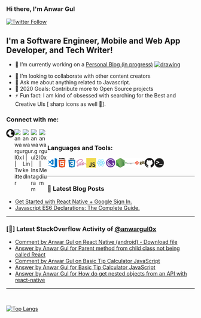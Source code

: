 ### Hi there, I'm Anwar Gul 

<!-- aka [DevSparkz][website] 👋 -->
[![Twitter Follow](https://img.shields.io/twitter/follow/anwargul0x?label=Follow)](https://twitter.com/anwargul0x)

## I'm a Software Engineer, Mobile and Web App Developer, and Tech Writer!
<!-- - 🔭 I’m currently working on a [VS Code Course][website]! -->
- 🔭 I’m currently working on a [ Personal Blog (in progress)](https://www.devsparkz.com/assets/logo.png)
[<img src="https://www.devsparkz.com/assets/logo.png" alt="drawing" width="80"/>][website]
<!-- - 🌱 I’m currently learning everything 🤣 -->
- 👯 I’m looking to collaborate with other content creators
- 💬 Ask me about anything related to Javascript.
- 🥅 2020 Goals: Contribute more to Open Source projects
- ⚡ Fun fact: I am kind of obsessed with searching for the Best and Creative UIs [ sharp icons as well 🤣]. 

### Connect with me:

[<img align="left" alt="devsparkz.com" width="22px" src="https://raw.githubusercontent.com/iconic/open-iconic/master/svg/globe.svg" />][website]

[<img align="left" alt="anwargul0x | Twitter" width="22px" src="https://cdn.jsdelivr.net/npm/simple-icons@v3/icons/twitter.svg" />][twitter]
[<img align="left" alt="anwargul | LinkedIn" width="22px" src="https://cdn.jsdelivr.net/npm/simple-icons@v3/icons/linkedin.svg" />][linkedin]

[<img align="left" alt="anwar.gul2 | Instagram" width="22px" src="https://cdn.jsdelivr.net/npm/simple-icons@v3/icons/instagram.svg" />][instagram]

[<img align="left" alt="anwargul0x | Medium" width="22px" src="https://cdn.jsdelivr.net/npm/simple-icons@3/icons/medium.svg" />][medium]


<br />

### Languages and Tools:

<img align="left" alt="Visual Studio Code" width="26px" src="https://raw.githubusercontent.com/github/explore/80688e429a7d4ef2fca1e82350fe8e3517d3494d/topics/visual-studio-code/visual-studio-code.png" />
<img align="left" alt="HTML5" width="26px" src="https://raw.githubusercontent.com/github/explore/80688e429a7d4ef2fca1e82350fe8e3517d3494d/topics/html/html.png" />
<img align="left" alt="CSS3" width="26px" src="https://raw.githubusercontent.com/github/explore/80688e429a7d4ef2fca1e82350fe8e3517d3494d/topics/css/css.png" />
<img align="left" alt="Sass" width="26px" src="https://raw.githubusercontent.com/github/explore/80688e429a7d4ef2fca1e82350fe8e3517d3494d/topics/sass/sass.png" />
<img align="left" alt="JavaScript" width="26px" src="https://raw.githubusercontent.com/github/explore/80688e429a7d4ef2fca1e82350fe8e3517d3494d/topics/javascript/javascript.png" />
<img align="left" alt="React" width="26px" src="https://raw.githubusercontent.com/github/explore/80688e429a7d4ef2fca1e82350fe8e3517d3494d/topics/react/react.png" />
<img align="left" alt="Gatsby" width="26px" src="https://raw.githubusercontent.com/github/explore/e94815998e4e0713912fed477a1f346ec04c3da2/topics/gatsby/gatsby.png" />

<img align="left" alt="Node.js" width="26px" src="https://raw.githubusercontent.com/github/explore/80688e429a7d4ef2fca1e82350fe8e3517d3494d/topics/nodejs/nodejs.png" />

<img align="left" alt="MongoDB" width="26px" src="https://raw.githubusercontent.com/github/explore/80688e429a7d4ef2fca1e82350fe8e3517d3494d/topics/mongodb/mongodb.png" />
<img align="left" alt="Git" width="26px" src="https://raw.githubusercontent.com/github/explore/80688e429a7d4ef2fca1e82350fe8e3517d3494d/topics/git/git.png" />
<img align="left" alt="GitHub" width="26px" src="https://raw.githubusercontent.com/github/explore/78df643247d429f6cc873026c0622819ad797942/topics/github/github.png" />
<img align="left" alt="HTML5" width="26px" src="https://raw.githubusercontent.com/github/explore/80688e429a7d4ef2fca1e82350fe8e3517d3494d/topics/terminal/terminal.png" />

<br />
<br />

---


### 📕 Latest Blog Posts
<!-- BLOG-POST-LIST:START -->
- [Get Started with React Native + Google Sign In.](https://levelup.gitconnected.com/get-started-with-react-native-google-sign-in-4a03cef373c5?source=rss-ef408e4ef1e5------2)
- [Javascript ES6 Declarations: The Complete Guide.](https://medium.com/swlh/javascript-es6-declarations-the-complete-guide-485d51039dd1?source=rss-ef408e4ef1e5------2)
<!-- BLOG-POST-LIST:END -->

---


###  [&#xf16c;] Latest StackOverflow Activity of [@anwargul0x](https://github.com/anwargul0x)
<!-- STACKOVERFLOW:START -->
- [Comment by Anwar Gul on React Native (android) - Download file](https://stackoverflow.com/questions/62380902/react-native-android-download-file)
- [Answer by Anwar Gul for Parent method from child class not being called React](https://stackoverflow.com/questions/62305451/parent-method-from-child-class-not-being-called-react/62305808#62305808)
- [Comment by Anwar Gul on Basic Tip Calculator JavaScript](https://stackoverflow.com/questions/62233815/basic-tip-calculator-javascript)
- [Answer by Anwar Gul for Basic Tip Calculator JavaScript](https://stackoverflow.com/questions/62233815/basic-tip-calculator-javascript/62233854#62233854)
- [Answer by Anwar Gul for How do get nested objects from an API with react-native](https://stackoverflow.com/questions/62063417/how-do-get-nested-objects-from-an-api-with-react-native/62063980#62063980)
<!-- STACKOVERFLOW:END -->

---

<!-- <img align="left" alt="Anwar Gul's Github Stats" src="https://github-readme-stats-anwar.vercel.app/api?username=anwargul0x&
&theme=algolia&show_icons=trueshow_icons=true&hide_border=false" /> -->

<br/>

[![Top Langs](https://github-readme-stats.vercel.app/api/top-langs/?username=anwargul0x&layout=compact&theme=dark)](https://github.com/anwargul0x/github-readme-stats)

[website]: https://www.devsparkz.com
[twitter]: https://twitter.com/anwargul0x

[instagram]: https://instagram.com/anwar.gul2
[linkedin]: https://linkedin.com/in/anwargul0x
[medium]: https://www.medium.com/@anwargul0x

